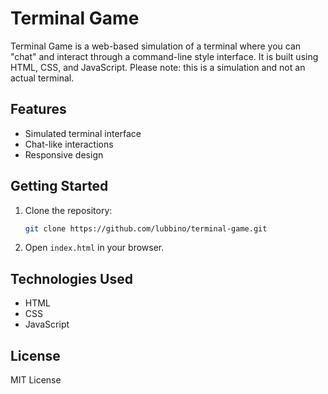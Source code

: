 # Terminal Game

Terminal Game is a web-based simulation of a terminal where you can "chat" and interact through a command-line style interface. It is built using HTML, CSS, and JavaScript. Please note: this is a simulation and not an actual terminal.

## Features

- Simulated terminal interface
- Chat-like interactions
- Responsive design

## Getting Started

1. Clone the repository:
    ```bash
    git clone https://github.com/lubbino/terminal-game.git
    ```
2. Open `index.html` in your browser.

## Technologies Used

- HTML
- CSS
- JavaScript

## License

MIT License
